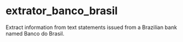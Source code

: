 # extrator_banco_brasil
Extract information from text statements issued from a Brazilian bank named Banco do Brasil.
